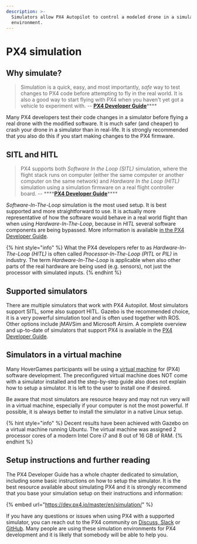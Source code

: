 ```yaml
---
description: >-
  Simulators allow PX4 Autopilot to control a modeled drone in a simulated
  environment.
---
```


# PX4 simulation

## Why simulate?

> Simulation is a quick, easy, and most importantly, _safe_ way to test changes to PX4 code before attempting to fly in the real world. It is also a good way to start flying with PX4 when you haven't yet got a vehicle to experiment with. -- [**PX4 Developer Guide**](https://dev.px4.io/master/en/simulation/)\*\*\*\*

Many PX4 developers test their code changes in a simulator before flying a real drone with the modified software. It is much safer \(and cheaper\) to crash your drone in a simulator than in real-life. It is strongly recommended that you also do this if you start making changes to the PX4 firmware.

## SITL and HITL

> PX4 supports both _Software In the Loop \(SITL\)_ simulation, where the flight stack runs on computer \(either the same computer or another computer on the same network\) and _Hardware In the Loop \(HITL\)_ simulation using a simulation firmware on a real flight controller board. -- ****[**PX4 Developer Guide**](https://dev.px4.io/master/en/simulation/)\*\*\*\*

_Software-In-The-Loop_ simulation is the most used setup. It is best supported and more straightforward to use. It is actually more representative of how the software would behave in a real world flight than when using _Hardware-In-The-Loop_, because in _HITL_ several software components are being bypassed. More information is available [in the PX4 Developer Guide](https://dev.px4.io/master/en/simulation/hitl.html#hitl-vs-sitl).

{% hint style="info" %}
What the PX4 developers refer to as _Hardware-In-The-Loop_ _\(HITL\)_ is often called _Processor-In-The-Loop \(PITL_ or _PIL\)_ in industry. The term _Hardware-In-The-Loop_ is applicable when also other parts of the real hardware are being used \(e.g. sensors\), not just the processor with simulated inputs.
{% endhint %}

## Supported simulators

There are multiple simulators that work with PX4 Autopilot. Most simulators support SITL, some also support HITL. Gazebo is the recommended choice, it is a very powerful simulation tool and is often used together with ROS. Other options include jMAVSim and Microsoft Airsim. A complete overview and up-to-date of simulators that support PX4 is available in the [PX4 Developer Guide](https://dev.px4.io/master/en/simulation/#supported-simulators).

## Simulators in a virtual machine

Many HoverGames participants will be using a [virtual machine](tools/virtual-machine.md) for \(PX4\) software development. The preconfigured virtual machine does NOT come with a simulator installed and the step-by-step guide also does not explain how to setup a simulator. It is left to the user to install one if desired.

Be aware that most simulators are resource heavy and may not run very will in a virtual machine, especially if your computer is not the most powerful. If possible, it is always better to install the simulator in a native Linux setup. 

{% hint style="info" %}
Decent results have been achieved with Gazebo on a virtual machine running Ubuntu. The virtual machine was assigned 2 processor cores of a modern Intel Core i7 and 8 out of 16 GB of RAM.
{% endhint %}

## Setup instructions and further reading

The PX4 Developer Guide has a whole chapter dedicated to simulation, including some basic instructions on how to setup the simulator. It is the best resource available about simulating PX4 and it is strongly recommend that you base your simulation setup on their instructions and information:

{% embed url="https://dev.px4.io/master/en/simulation/" %}

If you have any questions or issues when using PX4 with a supported simulator, you can reach out to the PX4 community on [Discuss, Slack](https://nxp.gitbook.io/hovergames/contact#px4-slack-and-discuss-forum) or [GitHub](https://github.com/PX4/Firmware). Many people are using these simulation environments for PX4 development and it is likely that somebody will be able to help you.

